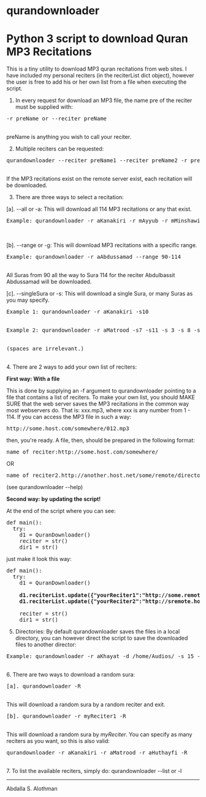 qurandownloader
=================================================

Python 3 script to download Quran MP3 Recitations
=================================================

This is a tiny utility to download MP3 quran recitations from web sites. I have included my
personal reciters (in the reciterList dict object), however the user is free to add his or her
own list from a file when executing the script.

1. In every request for download an MP3 file, the name pre of the reciter must be supplied with:
<pre>
-r preName or --reciter preName
</pre>
<br />
preName is anything you wish to call your reciter.

2. Multiple reciters can be requested:
<pre>
qurandownloader --reciter preName1 --reciter preName2 -r preName 3.
</pre>
<br />
If the MP3 recitations exist on the remote server exist, each recitation will be downloaded.

3. There are three ways to select a recitation:

[a]. --all or -a: This will download all 114 MP3 recitations or any that exist.
<pre>
Example: qurandownloader -r aKanakiri -r mAyyub -r mMinshawi --all (or -a)
 </pre>
 <br />
[b]. --range or -g: This will download MP3 recitations with a specific range.
<pre>
Example: qurandownloader -r aAbdussamad --range 90-114
</pre>
<br />
All Suras from 90 all the way to Sura 114 for the reciter Abdulbassit Abdussamad will be downloaded.

[c]. --singleSura or -s: This will download a single Sura, or many Suras as you may specify.
<pre>
Example 1: qurandownloader -r aKanakiri -s10
<br />
Example 2: qurandownloader -r aMatrood -s7 -s11 -s 3 -s 8 -s 19 -s18
<br />
(spaces are irrelevant.)
</pre>
<br />
4. There are 2 ways to add your own list of reciters:

<b>First way: With a file</b>

This is done by supplying an -f argument to qurandownloader pointing to a file that contains a list of
reciters. To make your own list, you should MAKE SURE that the web server saves the MP3 recitations
in the common way most webservers do. That is: xxx.mp3, where xxx is any number from 1 - 114. If
you can access the MP3 file in such a way:
<pre>
http://some.host.com/somewhere/012.mp3
</pre>
then, you're ready. A file, then, should be prepared in the following format:

<pre>name_of_reciter:http://some.host.com/somewhere/</pre>
OR
<pre>name_of_reciter2.http://another.host.net/some/remote/directory/</pre>

(see qurandownloader --help)

<b>Second way: by updating the script!</b>

At the end of the script where you can see:
<pre>
def main():
  try:
    d1 = QuranDownloader()
    reciter = str()
    dir1 = str()
</pre>
just make it look this way:

<pre>
def main():
  try:
    d1 = QuranDownloader()
<b>
    d1.reciterList.update({"yourReciter1":"http://some.remote.host.com/rest/of/url/"})
    d1.reciterList.update({"yourReciter2":"http://sremote.host.net/path/to/reciter/files/"})
</b> 
    reciter = str()
    dir1 = str()
</pre>

5. Directories: By default qurandownloader saves the files in a local directory, you can however
direct the script to save the downloaded files to another director:
<pre>
Example: qurandownloader -r aKhayat -d /home/Audios/ -s 15 -g 1-3
</pre>
<br />
6. There are two ways to download a random sura:
<pre>
[a]. qurandownloader -R
</pre>
<br />
This will download a random sura by a random reciter and exit.
<pre>
[b]. qurandownloader -r myReciter1 -R
</pre>
<br />
This will download a random sura by <i>myReciter</i>. You can specify as many reciters as you want, so
this is also valid:
<pre>
qurandownloader -r aKanakiri -r aMatrood -r aHuthayfi -R
</pre>
<br />
7. To list the available reciters, simply do: qurandownloader --list or -l

---
Abdalla S. Alothman

